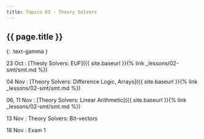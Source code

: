 ```yaml
---
title: Tópico 03 - Theory Solvers
---
```


## {{ page.title }}
{: .text-gamma }

23 Oct
: [Theoly Solvers: EUF]({{ site.baseurl }}{% link _lessons/02-smt/smt.md %})

04 Nov
: [Theory Solvers: Difference Logic, Arrays]({{ site.baseurl }}{% link _lessons/02-smt/smt.md %})

06, 11 Nov
: [Theory Solvers: Linear Arithmetic]({{ site.baseurl }}{% link _lessons/02-smt/smt.md %})

13 Nov
: Theory Solvers: Bit-vectors

18 Nov
: Exam 1
